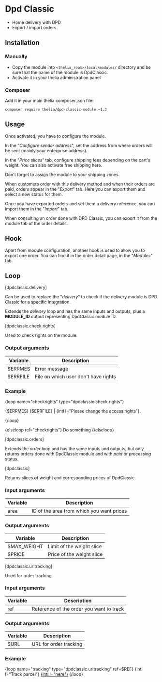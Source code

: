 # Dpd Classic

- Home delivery with DPD
- Export / import orders

## Installation

### Manually

* Copy the module into ```<thelia_root>/local/modules/``` directory and be sure that the name of the module is DpdClassic.
* Activate it in your thelia administration panel

### Composer

Add it in your main thelia composer.json file:

```
composer require thelia/dpd-classic-module:~1.3
```

## Usage

Once activated, you have to configure the module.

In the "*Configure sender address*", set the address from where orders will be sent (mainly your enterprise address).

In the "*Price slices*" tab, configure shipping fees depending on the cart's weight. You can also activate free shipping here.

Don't forget to assign the module to your shipping zones.

When customers order with this delivery method and when their orders are paid, orders appear in the "*Export*" tab. Here you can export them and select a new status for them.

Once you have exported orders and set them a delivery reference, you can import them in the "*Import*" tab.

When consulting an order done with DPD Classic, you can export it from the module tab of the order details.

## Hook

Apart from module configuration, another hook is used to allow you to export one order. You can find it in the order detail page, in the "*Modules*" tab.

## Loop

[dpdclassic.delivery]

Can be used to replace the "*delivery*" to check if the delivery module is DPD Classic for a specific integration.

Extends the *delivery* loop and has the same inputs and outputs, plus a **MODULE_ID** output representing DpdClassic module ID.

[dpdclassic.check.rights]

Used to check rights on the module.

### Output arguments

|Variable   |Description |
|---        |--- |
|$ERRMES    | Error message |
|$ERRFILE   | File on which user don't have rights |

### Example

{loop name="checkrights" type="dpdclassic.check.rights"}
    <div class="alert alert-danger">
        <p>{$ERRMES} {$ERRFILE} | {intl l="Please change the access rights"}.</p>
    </div>
{/loop}

{elseloop rel="checkrights"}
    Do something
{/elseloop}

[dpdclassic.orders]

Extends the *order* loop and has the same inputs and outputs, but only returns orders done with DpdClassic module and with *paid* or *processing* status.

[dpdclassic]

Returns slices of weight and corresponding prices of DpdClassic.

### Input arguments

|Variable   |Description |
|---        |--- |
|area       | ID of the area from which you want prices |

### Output arguments

|Variable   |Description |
|---        |--- |
|$MAX_WEIGHT| Limit of the weight slice |
|$PRICE     | Price of the weight slice |

[dpdclassic.urltracking]

Used for order tracking

### Input arguments

|Variable   |Description |
|---        |--- |
|ref        | Reference of the order you want to track |

### Output arguments

|Variable   |Description |
|---        |--- |
|$URL       | URL for order tracking |

### Example

{loop name="tracking" type="dpdclassic.urltracking" ref=$REF}
    {intl l="Track parcel"} <a href="{$URL}">{intl l="here"}</a>
{/loop}